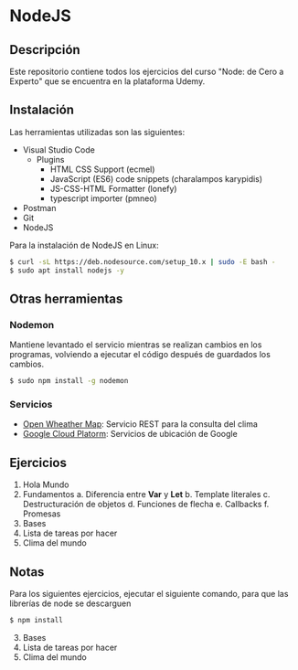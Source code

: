 # NodeJS

## Descripción

Este repositorio contiene todos los ejercicios del curso "Node: de Cero a Experto" que se encuentra en la plataforma Udemy. 

## Instalación

Las herramientas utilizadas son las siguientes:

- Visual Studio Code
	- Plugins
		- HTML CSS Support (ecmel)
		- JavaScript (ES6) code snippets (charalampos karypidis)
		- JS-CSS-HTML Formatter (lonefy)
		- typescript importer (pmneo)
- Postman
- Git
- NodeJS

Para la instalación de NodeJS en Linux:

```sh
$ curl -sL https://deb.nodesource.com/setup_10.x | sudo -E bash -
$ sudo apt install nodejs -y
```

## Otras herramientas

### Nodemon

Mantiene levantado el servicio mientras se realizan cambios en los programas, volviendo a ejecutar el código después de guardados los cambios.

```sh
$ sudo npm install -g nodemon
```

### Servicios

- [Open Wheather Map](https://openweathermap.org/): Servicio REST para la consulta del clima
- [Google Cloud Platorm](https://console.cloud.google.com/google/maps-apis/overview): Servicios de ubicación de Google

## Ejercicios
1. Hola Mundo
2. Fundamentos
	a. Diferencia entre **Var** y **Let**
	b. Template literales
	c. Destructuración de objetos
	d. Funciones de flecha
	e. Callbacks
	f. Promesas
3. Bases
4. Lista de tareas por hacer
5. Clima del mundo

## Notas

Para los siguientes ejercicios, ejecutar el siguiente comando, para que las librerías de node se descarguen

```sh
$ npm install
```

3. Bases
4. Lista de tareas por hacer
5. Clima del mundo
